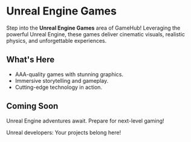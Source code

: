 # Unreal Engine Games

Step into the **Unreal Engine Games** area of GameHub! Leveraging the powerful Unreal Engine, these games deliver cinematic visuals, realistic physics, and unforgettable experiences.

## What's Here
- AAA-quality games with stunning graphics.
- Immersive storytelling and gameplay.
- Cutting-edge technology in action.

## Coming Soon
Unreal Engine adventures await. Prepare for next-level gaming!

Unreal developers: Your projects belong here!